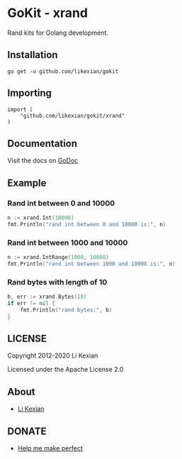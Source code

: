 # GoKit - xrand

Rand kits for Golang development.

## Installation

    go get -u github.com/likexian/gokit

## Importing

    import (
        "github.com/likexian/gokit/xrand"
    )

## Documentation

Visit the docs on [GoDoc](https://godoc.org/github.com/likexian/gokit/xrand)

## Example

### Rand int between 0 and 10000

```go
n := xrand.Int(10000)
fmt.Println("rand int between 0 and 10000 is:", n)
```

### Rand int between 1000 and 10000

```go
n := xrand.IntRange(1000, 10000)
fmt.Println("rand int between 1000 and 10000 is:", n)
```

### Rand bytes with length of 10

```go
b, err := xrand.Bytes(10)
if err != nil {
    fmt.Println("rand bytes:", b)
}
```

## LICENSE

Copyright 2012-2020 Li Kexian

Licensed under the Apache License 2.0

## About

- [Li Kexian](https://www.likexian.com/)

## DONATE

- [Help me make perfect](https://www.likexian.com/donate/)
